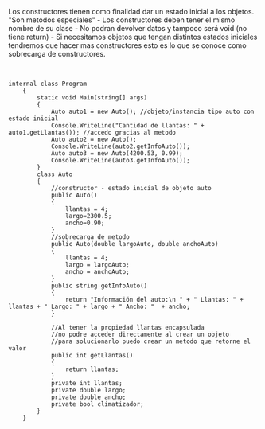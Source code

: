 <p>
    Los constructores tienen como finalidad dar un estado inicial a los objetos. "Son metodos especiales"
    - Los constructores deben tener el mismo nombre de su clase
    - No podran devolver datos y tampoco será void (no tiene return)
    - Si necesitamos objetos que tengan distintos estados iniciales tendremos que hacer mas constructores 
    esto es lo que se conoce como sobrecarga de constructores.
</p><br/>

```
internal class Program
    {
        static void Main(string[] args)
        {
            Auto auto1 = new Auto(); //objeto/instancia tipo auto con estado inicial
            Console.WriteLine("Cantidad de llantas: " + auto1.getLlantas()); //accedo gracias al metodo
            Auto auto2 = new Auto();
            Console.WriteLine(auto2.getInfoAuto());
            Auto auto3 = new Auto(4200.53, 0.99);
            Console.WriteLine(auto3.getInfoAuto());
        }
        class Auto
        {
            //constructor - estado inicial de objeto auto
            public Auto()
            {
                llantas = 4;
                largo=2300.5;
                ancho=0.90;
            }
            //sobrecarga de metodo
            public Auto(double largoAuto, double anchoAuto)
            {
                llantas = 4;
                largo = largoAuto;
                ancho = anchoAuto;
            }
            public string getInfoAuto()
            {
                return "Información del auto:\n " + " Llantas: " + llantas + " Largo: " + largo + " Ancho: "  + ancho;
            }

            //Al tener la propiedad llantas encapsulada
            //no podre acceder directamente al crear un objeto
            //para solucionarlo puedo crear un metodo que retorne el valor
            public int getLlantas()
            {
                return llantas;
            }
            private int llantas;
            private double largo;
            private double ancho;
            private bool climatizador;
        }
    }

```

```

```
